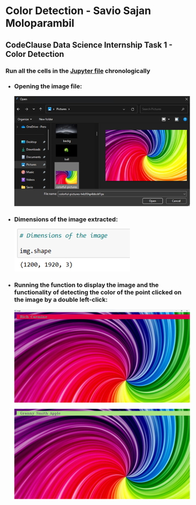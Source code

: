 # Color Detection - Savio Sajan Moloparambil
## CodeClause Data Science Internship Task 1 - Color Detection

### Run all the cells in the [Jupyter file](https://github.com/saviosajanm/Color_Detection/blob/main/Task_1_Color_Detection_Savio_Sajan.ipynb) chronologically

* ### Opening the image file:

  ![Image Selection](https://github.com/saviosajanm/Color_Detection/blob/main/Output_Photos/explorer_open.png)

* ### Dimensions of the image extracted:

  ![Extracted image dimensions](https://github.com/saviosajanm/Color_Detection/blob/main/Output_Photos/img_dimensions.png)

* ### Running the function to display the image and the functionality of detecting the color of the point clicked on the image by a double left-click:

  ![Sample 1](https://github.com/saviosajanm/Color_Detection/blob/main/Output_Photos/sample_1.png)

  ![Sample 2](https://github.com/saviosajanm/Color_Detection/blob/main/Output_Photos/sample_2.png)

